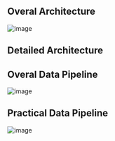 ## Overal Architecture
![image](https://github.com/user-attachments/assets/e7fc0152-fe7c-4c00-8d83-c268d4fee4a9)


## Detailed Architecture


## Overal Data Pipeline
![image](https://github.com/user-attachments/assets/0f0e0040-8681-4b8f-9ba0-ec1eea828972)


## Practical Data Pipeline
![image](https://github.com/user-attachments/assets/8ba59a0d-701b-4007-b248-0db1138f9263)





